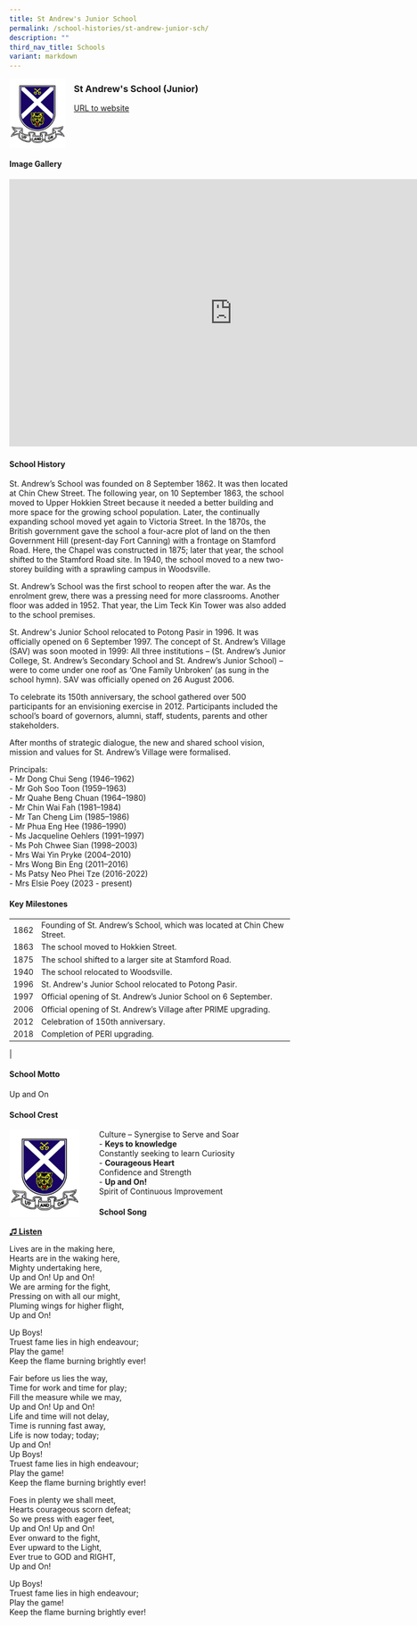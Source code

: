 ```yaml
---
title: St Andrew's Junior School
permalink: /school-histories/st-andrew-junior-sch/
description: ""
third_nav_title: Schools
variant: markdown
---
```

<img align="left" style="width:20%;margin-right:15px;" src="/images/standrewjuniorsch1.png">

### **St Andrew's School (Junior)**
[URL to website](https://www.saintandrewsjunior.moe.edu.sg/)
<br clear="left">

#### **Image Gallery**

<iframe src="https://docs.google.com/presentation/d/e/2PACX-1vTyMMep5sdsa5tCfFPiwvFNwOEIYRlwY1uAN5tYnl9rCN0cPr5vtHx3HUeFCN4-kJeNBjWEPBZ3Ywud/embed?start=false&amp;loop=true&amp;delayms=5000" frameborder="0" width="800" height="479" allowfullscreen="true"></iframe>



#### **School History**
St. Andrew’s School was founded on 8 September 1862. It was then located at Chin Chew Street. The following year, on 10 September 1863, the school moved to Upper Hokkien Street because it needed a better building and more space for the growing school population. Later, the continually expanding school moved yet again to Victoria Street. In the 1870s, the British government gave the school a four-acre plot of land on the then Government Hill (present-day Fort Canning) with a frontage on Stamford Road. Here, the Chapel was constructed in 1875; later that year, the school shifted to the Stamford Road site. In 1940, the school moved to a new two-storey building with a sprawling campus in Woodsville.

St. Andrew’s School was the first school to reopen after the war. As the enrolment grew, there was a pressing need for more classrooms. Another floor was added in 1952. That year, the Lim Teck Kin Tower was also added to the school premises.

St. Andrew's Junior School relocated to Potong Pasir in 1996. It was officially opened on 6 September 1997. The concept of St. Andrew’s Village (SAV) was soon mooted in 1999: All three institutions – (St. Andrew’s Junior College, St. Andrew’s Secondary School and St. Andrew’s Junior School) – were to come under one roof as ‘One Family Unbroken’ (as sung in the school hymn). SAV was officially opened on 26 August 2006.

To celebrate its 150th anniversary, the school gathered over 500 participants for an envisioning exercise in 2012. Participants included the school’s board of governors, alumni, staff, students, parents and other stakeholders.

After months of strategic dialogue, the new and shared school vision, mission and values for St. Andrew’s Village were formalised.

Principals:<br>
\- Mr Dong Chui Seng (1946–1962)<br>
\- Mr Goh Soo Toon (1959–1963)<br>
\- Mr Quahe Beng Chuan (1964–1980)<br>
\- Mr Chin Wai Fah (1981–1984)<br>
\- Mr Tan Cheng Lim (1985–1986)<br>
\- Mr Phua Eng Hee (1986–1990)<br>
\- Ms Jacqueline Oehlers (1991–1997)<br>
\- Ms Poh Chwee Sian (1998–2003)<br>
\- Mrs Wai Yin Pryke (2004–2010)<br>
\- Mrs Wong Bin Eng (2011–2016)<br>
\- Ms Patsy Neo Phei Tze (2016-2022) <br>
\- Mrs Elsie Poey (2023 - present)

#### **Key Milestones**

|  |  |
|:---:|---|
| 1862 | Founding of St. Andrew’s School, which was located at Chin Chew Street. |
| 1863 | The school moved to Hokkien Street. |
| 1875 | The school shifted to a larger site at Stamford Road. |
| 1940 | The school relocated to Woodsville. |
| 1996 | St. Andrew's Junior School relocated to Potong Pasir. |
| 1997 | Official opening of St. Andrew’s Junior School on 6 September. |
| 2006 | Official opening of St. Andrew’s Village after PRIME upgrading. |
| 2012 | Celebration of 150th anniversary. |
| 2018 | Completion of PERI upgrading. |
|

#### **School Motto**
Up and On

#### **School Crest**
<img align="left" style="width:25%;margin-right:35px;" src="/images/standrewjuniorsch1.png">

Culture – Synergise to Serve and Soar<br>
\-   **Keys to knowledge**<br>Constantly seeking to learn Curiosity<br>
\-   **Courageous Heart**<br>Confidence and Strength<br>
\-   **Up and On!**<br>Spirit of Continuous Improvement

#### **School Song**
<a target="\_blank" href="https://drive.google.com/file/d/1RuoJVaOzc9EwHaOs6yo9I1VC-EAB-uIT/view?usp=share_link">**♫ Listen**</a>

Lives are in the making here,<br>
Hearts are in the waking here,<br>
Mighty undertaking here,<br>
Up and On! Up and On!<br>
We are arming for the fight,<br>
Pressing on with all our might,<br>
Pluming wings for higher flight,<br>
Up and On!

Up Boys!<br>
Truest fame lies in high endeavour;<br>
Play the game!<br>
Keep the flame burning brightly ever!

Fair before us lies the way,<br>
Time for work and time for play;<br>
Fill the measure while we may,<br>
Up and On! Up and On!<br>
Life and time will not delay,<br>
Time is running fast away,<br>
Life is now today; today;<br>
Up and On!<br>
Up Boys!<br>
Truest fame lies in high endeavour;<br>
Play the game!<br>
Keep the flame burning brightly ever!

Foes in plenty we shall meet,<br>
Hearts courageous scorn defeat;<br>
So we press with eager feet,<br>
Up and On! Up and On!<br>
Ever onward to the fight,<br>
Ever upward to the Light,<br>
Ever true to GOD and RIGHT,<br>
Up and On!

Up Boys!<br>
Truest fame lies in high endeavour;<br>
Play the game!<br>
Keep the flame burning brightly ever!